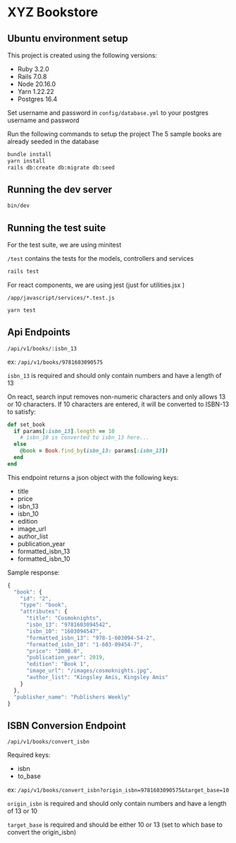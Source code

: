 # XYZ Bookstore

## Ubuntu environment setup
This project is created using the following versions:
- Ruby 3.2.0
- Rails 7.0.8
- Node 20.16.0
- Yarn 1.22.22
- Postgres 16.4

Set username and password in `config/database.yml` to your postgres username and password

Run the following commands to setup the project
The 5 sample books are already seeded in the database
```bash
bundle install
yarn install
rails db:create db:migrate db:seed
```

## Running the dev server
```bash
bin/dev
```

## Running the test suite
For the test suite, we are using minitest

`/test` contains the tests for the models, controllers and services
```bash
rails test
```

For react components, we are using jest (just for utilities.jsx )

`/app/javascript/services/*.test.js`
```bash
yarn test
```

## Api Endpoints
```url
/api/v1/books/:isbn_13
```
ex: `/api/v1/books/9781603090575`

`isbn_13` is required and should only contain numbers and have a length of 13

On react, search input removes non-numeric characters and only allows 13 or 10 characters.
If 10 characters are entered, it will be converted to ISBN-13 to satisfy:
```ruby
def set_book
  if params[:isbn_13].length == 10
    # isbn_10 is converted to isbn_13 here...
  else
    @book = Book.find_by(isbn_13: params[:isbn_13])
  end
end
```

This endpoint returns a json object with the following keys:
- title
- price
- isbn_13
- isbn_10
- edition
- image_url
- author_list
- publication_year
- formatted_isbn_13
- formatted_isbn_10

Sample response:
```javascript
{
  "book": {
    "id": "2",
    "type": "book",
    "attributes": {
      "title": "Cosmoknights",
      "isbn_13": "9781603094542",
      "isbn_10": "1603094547",
      "formatted_isbn_13": "978-1-603094-54-2",
      "formatted_isbn_10": "1-603-09454-7",
      "price": "2000.0",
      "publication_year": 2019,
      "edition": "Book 1",
      "image_url": "/images/cosmoknights.jpg",
      "author_list": "Kingsley Amis, Kingsley Amis"
    }
  },
  "publisher_name": "Publishers Weekly"
}
```
## ISBN Conversion Endpoint
```url
/api/v1/books/convert_isbn
```
Required keys:
- isbn
- to_base

ex: `/api/v1/books/convert_isbn?origin_isbn=9781603090575&target_base=10`

`origin_isbn` is required and should only contain numbers and have a length of 13 or 10

`target_base` is required and should be either 10 or 13 (set to which base to convert the origin_isbn)


